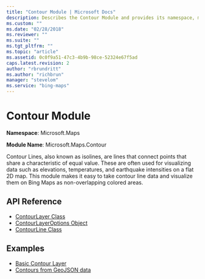```yaml
---
title: "Contour Module | Microsoft Docs"
description: Describes the Contour Module and provides its namespace, module name, API reference articles, and code examples.
ms.custom: ""
ms.date: "02/28/2018"
ms.reviewer: ""
ms.suite: ""
ms.tgt_pltfrm: ""
ms.topic: "article"
ms.assetid: 0c0f9a51-47c3-4b9b-98ce-52324e67f5ad
caps.latest.revision: 2
author: "rbrundritt"
ms.author: "richbrun"
manager: "stevelom"
ms.service: "bing-maps"
---
```


# Contour Module

**Namespace**: Microsoft.Maps

**Module Name**: Microsoft.Maps.Contour

Contour Lines, also known as isolines, are lines that connect points that share a characteristic of equal value. These are often used for visualizing data such as elevations, temperatures, and earthquake intensities on a flat 2D map. This module makes it easy to take contour line data and visualize them on Bing Maps as non-overlapping colored areas. 

## API Reference

* [ContourLayer Class](contourlayer-class.md)
* [ContourLayerOptions Object](contourlayeroptions-object.md)
* [ContourLine Class](contourline-class.md) 

## Examples

* [Basic Contour Layer](../../map-control-concepts/contour-module-examples/basic-contour-layer.md)
* [Contours from GeoJSON data](../../map-control-concepts/contour-module-examples/contours-from-geojson-data.md)
